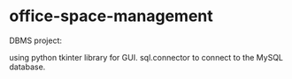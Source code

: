 # office-space-management
DBMS project:

using python tkinter library for GUI.
sql.connector to connect to the MySQL database.
